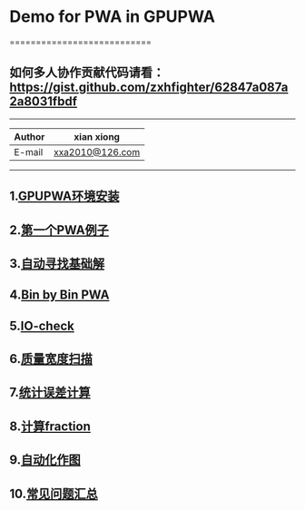 # Demo for PWA in GPUPWA
===========================

## 如何多人协作贡献代码请看：https://gist.github.com/zxhfighter/62847a087a2a8031fbdf
****
	
|Author|xian xiong|
|---|---
|E-mail|xxa2010@126.com
****

## 1.[GPUPWA环境安装](./EvenSet)
## 2.[第一个PWA例子](./EvenSet/GammaKK)
## 3.[自动寻找基础解](./Auto_basic_find)
## 4.[Bin by Bin PWA](./Bin_by_Bin)
## 5.[IO-check](./IOcheck)
## 6.[质量宽度扫描](./Scan)
## 7.[统计误差计算](./Stat_uncertainty)
## 8.[计算fraction](./Fraction)
## 9.[自动化作图](./Plot)
## 10.[常见问题汇总](./Issue)

